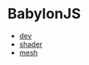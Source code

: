# BabylonJS

- [dev](/cg/babylonjs/dev.md)
- [shader](/cg/babylonjs/shader.md)
- [mesh](/cg/babylonjs/mesh.md)